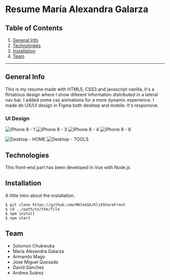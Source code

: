 Resume María Alexandra Galarza
============

## Table of Contents
1. [General Info](#general-info)
2. [Technologies](#technologies)
3. [Installation](#installation)
4. [Team](#team)

***
## General Info

This is my resume made with HTML5, CSS3 and javascript vanilla, it's a flirtatious design where I show diferent information distributed in a lateral nav bar. I added some css animations for a more dynamic experience.
I made de UX/UI design in Figma both desktop and mobile. It's responsive.

### UI Design

![iPhone 8 - 1](https://user-images.githubusercontent.com/73828751/139677953-842f864d-f166-4aee-abd0-1d7241c99e64.jpg)
![iPhone 8 - 3](https://user-images.githubusercontent.com/73828751/139677969-90dbb53a-ac79-4dcb-9c5a-62cab9e91a08.jpg)
![iPhone 8 - 4](https://user-images.githubusercontent.com/73828751/139677970-2fae1df5-c498-4c69-b9ea-686d29eff852.jpg)
![iPhone 8 - 8](https://user-images.githubusercontent.com/73828751/139677974-cef64417-3189-4a44-82dd-6423cbf8adab.jpg)

![Desktop - HOME](https://user-images.githubusercontent.com/73828751/139677989-abf822eb-c6d6-40c6-86b4-03037974b5f3.jpg)
![Desktop - TOOLS](https://user-images.githubusercontent.com/73828751/139677990-bbfe0045-af6c-431d-817b-818b5c962ff8.jpg)


## Technologies
This front-end part has been developed in Vue with Node.js

## Installation
A little intro about the installation. 
```
$ git clone https://github.com/MAlexGG/KlikShareFront
$ cd ../path/to/the/file
$ npm install
$ npm start
```

## Team
- Solomon Chukwuka
- María Alexandra Galarza
- Armando Mago
- Jose Miguel Quesada
- David Sánchez
- Andrea Suárez
